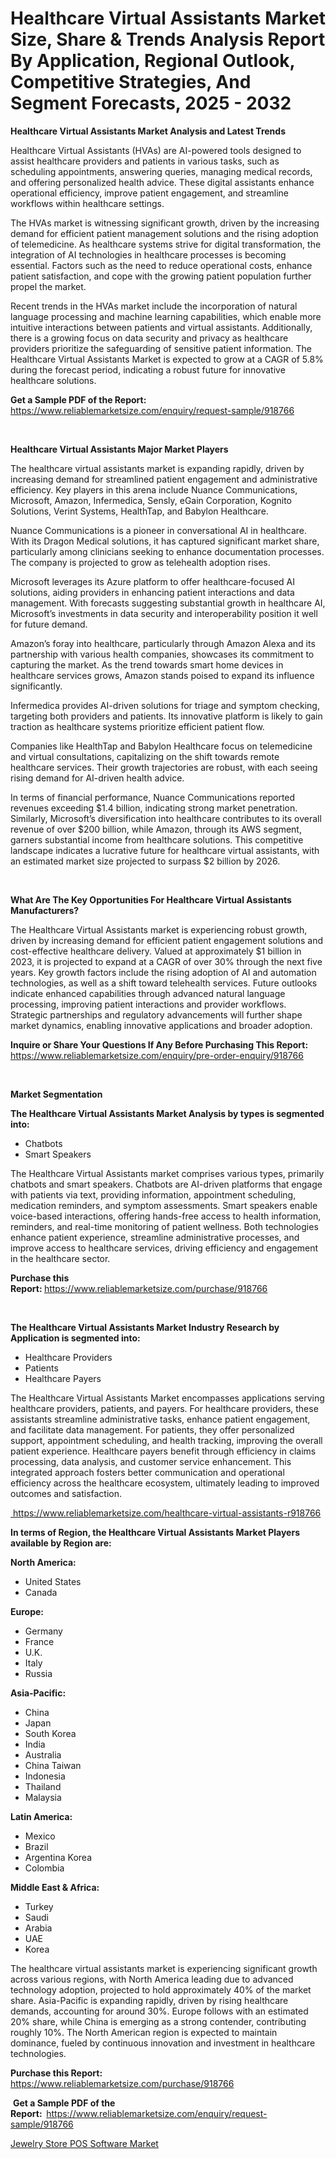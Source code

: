 <p><h1>Healthcare Virtual Assistants Market Size, Share & Trends Analysis Report By Application, Regional Outlook, Competitive Strategies, And Segment Forecasts, 2025 - 2032</h1></p><p><strong>Healthcare Virtual Assistants Market Analysis and Latest Trends</strong></p>
<p><p>Healthcare Virtual Assistants (HVAs) are AI-powered tools designed to assist healthcare providers and patients in various tasks, such as scheduling appointments, answering queries, managing medical records, and offering personalized health advice. These digital assistants enhance operational efficiency, improve patient engagement, and streamline workflows within healthcare settings.</p><p>The HVAs market is witnessing significant growth, driven by the increasing demand for efficient patient management solutions and the rising adoption of telemedicine. As healthcare systems strive for digital transformation, the integration of AI technologies in healthcare processes is becoming essential. Factors such as the need to reduce operational costs, enhance patient satisfaction, and cope with the growing patient population further propel the market.</p><p>Recent trends in the HVAs market include the incorporation of natural language processing and machine learning capabilities, which enable more intuitive interactions between patients and virtual assistants. Additionally, there is a growing focus on data security and privacy as healthcare providers prioritize the safeguarding of sensitive patient information. The Healthcare Virtual Assistants Market is expected to grow at a CAGR of 5.8% during the forecast period, indicating a robust future for innovative healthcare solutions.</p></p>
<p><strong>Get a Sample PDF of the Report:&nbsp;</strong> <a href="https://www.reliablemarketsize.com/enquiry/request-sample/918766?utm_campaign=3129&utm_medium=2&utm_source=Github&utm_content=ia&utm_term=21032025&utm_id=healthcare-virtual-assistants">https://www.reliablemarketsize.com/enquiry/request-sample/918766</a></p>
<p>&nbsp;</p>
<p><strong>Healthcare Virtual Assistants Major Market Players</strong></p>
<p><p>The healthcare virtual assistants market is expanding rapidly, driven by increasing demand for streamlined patient engagement and administrative efficiency. Key players in this arena include Nuance Communications, Microsoft, Amazon, Infermedica, Sensly, eGain Corporation, Kognito Solutions, Verint Systems, HealthTap, and Babylon Healthcare.</p><p>Nuance Communications is a pioneer in conversational AI in healthcare. With its Dragon Medical solutions, it has captured significant market share, particularly among clinicians seeking to enhance documentation processes. The company is projected to grow as telehealth adoption rises.</p><p>Microsoft leverages its Azure platform to offer healthcare-focused AI solutions, aiding providers in enhancing patient interactions and data management. With forecasts suggesting substantial growth in healthcare AI, Microsoft’s investments in data security and interoperability position it well for future demand.</p><p>Amazon’s foray into healthcare, particularly through Amazon Alexa and its partnership with various health companies, showcases its commitment to capturing the market. As the trend towards smart home devices in healthcare services grows, Amazon stands poised to expand its influence significantly.</p><p>Infermedica provides AI-driven solutions for triage and symptom checking, targeting both providers and patients. Its innovative platform is likely to gain traction as healthcare systems prioritize efficient patient flow.</p><p>Companies like HealthTap and Babylon Healthcare focus on telemedicine and virtual consultations, capitalizing on the shift towards remote healthcare services. Their growth trajectories are robust, with each seeing rising demand for AI-driven health advice.</p><p>In terms of financial performance, Nuance Communications reported revenues exceeding $1.4 billion, indicating strong market penetration. Similarly, Microsoft’s diversification into healthcare contributes to its overall revenue of over $200 billion, while Amazon, through its AWS segment, garners substantial income from healthcare solutions. This competitive landscape indicates a lucrative future for healthcare virtual assistants, with an estimated market size projected to surpass $2 billion by 2026.</p></p>
<p>&nbsp;</p>
<p><strong>What Are The Key Opportunities For Healthcare Virtual Assistants Manufacturers?</strong></p>
<p><p>The Healthcare Virtual Assistants market is experiencing robust growth, driven by increasing demand for efficient patient engagement solutions and cost-effective healthcare delivery. Valued at approximately $1 billion in 2023, it is projected to expand at a CAGR of over 30% through the next five years. Key growth factors include the rising adoption of AI and automation technologies, as well as a shift toward telehealth services. Future outlooks indicate enhanced capabilities through advanced natural language processing, improving patient interactions and provider workflows. Strategic partnerships and regulatory advancements will further shape market dynamics, enabling innovative applications and broader adoption.</p></p>
<p><strong>Inquire or Share Your Questions If Any Before Purchasing This Report:</strong> <a href="https://www.reliablemarketsize.com/enquiry/pre-order-enquiry/918766?utm_campaign=3129&utm_medium=2&utm_source=Github&utm_content=ia&utm_term=21032025&utm_id=healthcare-virtual-assistants">https://www.reliablemarketsize.com/enquiry/pre-order-enquiry/918766</a></p>
<p>&nbsp;</p>
<p><strong>Market Segmentation</strong></p>
<p><strong>The Healthcare Virtual Assistants Market Analysis by types is segmented into:</strong></p>
<p><ul><li>Chatbots</li><li>Smart Speakers</li></ul></p>
<p><p>The Healthcare Virtual Assistants market comprises various types, primarily chatbots and smart speakers. Chatbots are AI-driven platforms that engage with patients via text, providing information, appointment scheduling, medication reminders, and symptom assessments. Smart speakers enable voice-based interactions, offering hands-free access to health information, reminders, and real-time monitoring of patient wellness. Both technologies enhance patient experience, streamline administrative processes, and improve access to healthcare services, driving efficiency and engagement in the healthcare sector.</p></p>
<p><strong>Purchase this Report:&nbsp;</strong><a href="https://www.reliablemarketsize.com/purchase/918766?utm_campaign=3129&utm_medium=2&utm_source=Github&utm_content=ia&utm_term=21032025&utm_id=healthcare-virtual-assistants">https://www.reliablemarketsize.com/purchase/918766</a></p>
<p>&nbsp;</p>
<p><strong>The Healthcare Virtual Assistants Market Industry Research by Application is segmented into:</strong></p>
<p><ul><li>Healthcare Providers</li><li>Patients</li><li>Healthcare Payers</li></ul></p>
<p><p>The Healthcare Virtual Assistants Market encompasses applications serving healthcare providers, patients, and payers. For healthcare providers, these assistants streamline administrative tasks, enhance patient engagement, and facilitate data management. For patients, they offer personalized support, appointment scheduling, and health tracking, improving the overall patient experience. Healthcare payers benefit through efficiency in claims processing, data analysis, and customer service enhancement. This integrated approach fosters better communication and operational efficiency across the healthcare ecosystem, ultimately leading to improved outcomes and satisfaction.</p></p>
<p><a href="https://www.reliablemarketsize.com/healthcare-virtual-assistants-r918766?utm_campaign=3129&utm_medium=2&utm_source=Github&utm_content=ia&utm_term=21032025&utm_id=healthcare-virtual-assistants">&nbsp;https://www.reliablemarketsize.com/healthcare-virtual-assistants-r918766</a></p>
<p><strong>In terms of Region, the Healthcare Virtual Assistants Market Players available by Region are:</strong></p>
<p>
    <p> <strong> North America: </strong>
        <ul>
            <li>United States</li>
            <li>Canada</li>
        </ul>
        </p> 
    <p> <strong> Europe: </strong>
        <ul>
            <li>Germany</li>
            <li>France</li>
            <li>U.K.</li>
            <li>Italy</li>
            <li>Russia</li>
        </ul>
        </p> 
    <p> <strong> Asia-Pacific: </strong>
        <ul>
            <li>China</li>
            <li>Japan</li>
            <li>South Korea</li>
            <li>India</li>
            <li>Australia</li>
            <li>China Taiwan</li>
            <li>Indonesia</li>
            <li>Thailand</li>
            <li>Malaysia</li>
        </ul>
        </p> 
    <p> <strong> Latin America: </strong>
        <ul>
            <li>Mexico</li>
            <li>Brazil</li>
            <li>Argentina Korea</li>
            <li>Colombia</li>
        </ul>
        </p> 
    <p> <strong> Middle East & Africa: </strong>
        <ul>
            <li>Turkey</li>
            <li>Saudi</li>
            <li>Arabia</li>
            <li>UAE</li>
            <li>Korea</li>
        </ul>
    </p>
    </p>
<p><p>The healthcare virtual assistants market is experiencing significant growth across various regions, with North America leading due to advanced technology adoption, projected to hold approximately 40% of the market share. Asia-Pacific is expanding rapidly, driven by rising healthcare demands, accounting for around 30%. Europe follows with an estimated 20% share, while China is emerging as a strong contender, contributing roughly 10%. The North American region is expected to maintain dominance, fueled by continuous innovation and investment in healthcare technologies.</p></p>
<p><strong>Purchase this Report: </strong><a href="https://www.reliablemarketsize.com/purchase/918766?utm_campaign=3129&utm_medium=2&utm_source=Github&utm_content=ia&utm_term=21032025&utm_id=healthcare-virtual-assistants">https://www.reliablemarketsize.com/purchase/918766</a></p>
<p>&nbsp;<strong>Get a Sample PDF of the Report:&nbsp;&nbsp;</strong><a href="https://www.reliablemarketsize.com/enquiry/request-sample/918766?utm_campaign=3129&utm_medium=2&utm_source=Github&utm_content=ia&utm_term=21032025&utm_id=healthcare-virtual-assistants">https://www.reliablemarketsize.com/enquiry/request-sample/918766</a></p>
<p><strong></strong></p>
<p><p><a href="https://github.com/duscarajlha/Market-Research-Report-List-1/blob/main/jewelry-store-pos-software-market.md?utm_campaign=3129&utm_medium=2&utm_source=Github&utm_content=ia&utm_term=21032025&utm_id=healthcare-virtual-assistants">Jewelry Store POS Software Market</a></p></p>
